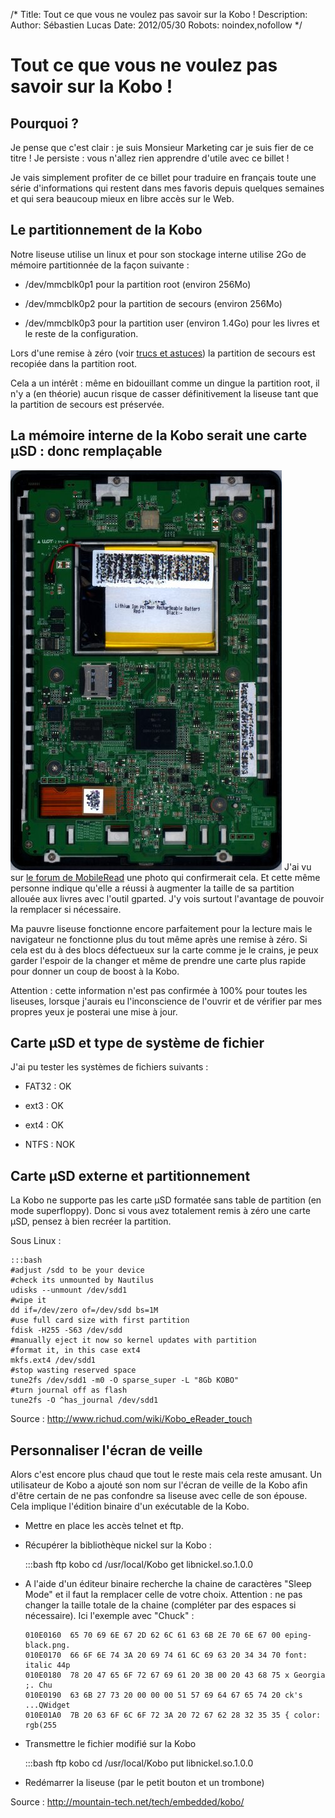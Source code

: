 /*
Title: Tout ce que vous ne voulez pas savoir sur la Kobo !
Description: 
Author: Sébastien Lucas
Date: 2012/05/30
Robots: noindex,nofollow
*/
# Tout ce que vous ne voulez pas savoir sur la Kobo !

## Pourquoi ?
Je pense que c'est clair : je suis Monsieur Marketing car je suis fier de ce titre ! Je persiste : vous n'allez rien apprendre d'utile avec ce billet !

Je vais simplement profiter de ce billet pour traduire en français toute une série d'informations qui restent dans mes favoris depuis quelques semaines et qui sera beaucoup mieux en libre accès sur le Web.

## Le partitionnement de la Kobo

Notre liseuse utilise un linux et pour son stockage interne utilise 2Go de mémoire partitionnée de la façon suivante :

*	/dev/mmcblk0p1 pour la partition root (environ 256Mo)

*	/dev/mmcblk0p2 pour la partition de secours (environ 256Mo)

*	/dev/mmcblk0p3 pour la partition user (environ 1.4Go) pour les livres et le reste de la configuration.
  
Lors d'une remise à zéro (voir [trucs et astuces](blog/kobo-ereader-touch-5)) la partition de secours est recopiée dans la partition root.

Cela a un intérêt : même en bidouillant comme un dingue la partition root, il n'y a (en théorie) aucun risque de casser définitivement la liseuse tant que la partition de secours est préservée.
## La mémoire interne de la Kobo serait une carte µSD : donc remplaçable

![Image](/blog/kobointerieur.jpg)
J'ai vu sur [le forum de MobileRead](http://www.mobileread.com/forums/showthread.php?t=177676) une photo qui confirmerait cela. Et cette même personne indique qu'elle a réussi à augmenter la taille de sa partition allouée aux livres avec l'outil gparted. J'y vois surtout l'avantage de pouvoir la remplacer si nécessaire. 

Ma pauvre liseuse fonctionne encore parfaitement pour la lecture mais le navigateur ne fonctionne plus du tout même après une remise à zéro. Si cela est du à des blocs défectueux sur la carte comme je le crains, je peux garder l'espoir de la changer et même de prendre une carte plus rapide pour donner un coup de boost à la Kobo.

Attention : cette information n'est pas confirmée à 100% pour toutes les liseuses, lorsque j'aurais eu l'inconscience de l'ouvrir et de vérifier par mes propres yeux je posterai une mise à jour.
## Carte µSD et type de système de fichier

J'ai pu tester les systèmes de fichiers suivants :

*	FAT32 : OK

*	ext3 : OK

*	ext4 : OK

*	NTFS : NOK
## Carte µSD externe et partitionnement

La Kobo ne supporte pas les carte µSD formatée sans table de partition (en mode superfloppy). Donc si vous avez totalement remis à zéro une carte µSD, pensez à bien recréer la partition.

Sous Linux :

	:::bash
	#adjust /sdd to be your device
	#check its unmounted by Nautilus
	udisks --unmount /dev/sdd1
	#wipe it
	dd if=/dev/zero of=/dev/sdd bs=1M
	#use full card size with first partition
	fdisk -H255 -S63 /dev/sdd
	#manually eject it now so kernel updates with partition
	#format it, in this case ext4
	mkfs.ext4 /dev/sdd1
	#stop wasting reserved space
	tune2fs /dev/sdd1 -m0 -O sparse_super -L "8Gb KOBO"
	#turn journal off as flash
	tune2fs -O ^has_journal /dev/sdd1


Source : http://www.richud.com/wiki/Kobo_eReader_touch
## Personnaliser l'écran de veille

Alors c'est encore plus chaud que tout le reste mais cela reste amusant. Un utilisateur de Kobo a ajouté son nom sur l'écran de veille de la Kobo afin d'être certain de ne pas confondre sa liseuse avec celle de son épouse. Cela implique l'édition binaire d'un exécutable de la Kobo.


*	Mettre en place les accès telnet et ftp.

*	Récupérer la bibliothèque nickel sur la Kobo :

	:::bash
	    ftp kobo
	    cd /usr/local/Kobo
	    get libnickel.so.1.0.0


*	A l'aide d'un éditeur binaire recherche la chaine de caractères "Sleep Mode" et il faut la remplacer celle de votre choix. Attention : ne pas changer la taille totale de la chaine (compléter par des espaces si nécessaire). Ici l'exemple avec "Chuck" :

	
	    010E0160  65 70 69 6E 67 2D 62 6C 61 63 6B 2E 70 6E 67 00 eping-black.png.
	    010E0170  66 6F 6E 74 3A 20 69 74 61 6C 69 63 20 34 34 70 font: italic 44p
	    010E0180  78 20 47 65 6F 72 67 69 61 20 3B 00 20 43 68 75 x Georgia ;. Chu
	    010E0190  63 6B 27 73 20 00 00 00 51 57 69 64 67 65 74 20 ck's ...QWidget
	    010E01A0  7B 20 63 6F 6C 6F 72 3A 20 72 67 62 28 32 35 35 { color: rgb(255 


*	Transmettre le fichier modifié sur la Kobo

	:::bash
	    ftp kobo
	    cd /usr/local/Kobo
	    put libnickel.so.1.0.0


*	Redémarrer la liseuse (par le petit bouton et un trombone)

Source : http://mountain-tech.net/tech/embedded/kobo/
